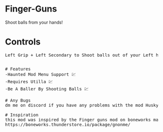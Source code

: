 # Finger-Guns
Shoot balls from your hands!

# Controls
<pre>
Left Grip + Left Secondary to Shoot balls out of your Left hand                                                                                                      Right Grip + Right Secondary to Shoot balls out of your Right hand
<pre>

# Features
-Haunted Mod Menu Support 💹
-Requires Utilla 💹
-Be A Baller By Shooting Balls 💹

# Any Bugs
dm me on discord if you have any problems with the mod Husky#9424

# Inspiration
this mod was inspired by the Finger guns mod on boneworks made by gnonme
https://boneworks.thunderstore.io/package/gnonme/
